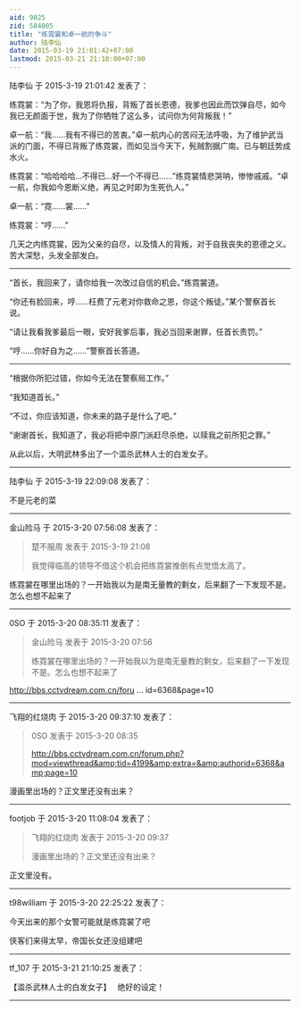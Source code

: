 ```yaml
---
aid: 9025
zid: 584005
title: "练霓裳和卓一航的争斗"
author: 陆李仙
date: 2015-03-19 21:01:42+07:00
lastmod: 2015-03-21 21:10:00+07:00
---
```


陆李仙 于 2015-3-19 21:01:42 发表了：

练霓裳：“为了你，我恩将仇报，背叛了首长恩德，我爹也因此而饮弹自尽，如今我已无颜面于世，我为了你牺牲了这么多，试问你为何背叛我！”

卓一航：“我……我有不得已的苦衷。”卓一航内心的苦闷无法呼吸，为了维护武当派的门面，不得已背叛了练霓裳，而如见当今天下，髡贼割据广南。已与朝廷势成水火。

练霓裳：“哈哈哈哈…不得已…好一个不得已……”练霓裳情悲哭呐，惨惨戚戚。“卓一航，你我如今恩断义绝，再见之时即为生死仇人。”

卓一航：“霓……裳……”

练霓裳：“哼……”

几天之内练霓裳，因为父亲的自尽，以及情人的背叛，对于自我丧失的恩德之义。苦大深愁，头发全部发白。

---

“首长，我回来了，请你给我一次改过自信的机会。”练霓裳道。

“你还有脸回来，哼……枉费了元老对你救命之恩，你这个叛徒。”某个警察首长说。

“请让我看我爹最后一眼，安好我爹后事，我必当回来谢罪，任首长责罚。”

“哼……你好自为之……”警察首长答道。

---

“根据你所犯过错，你如今无法在警察局工作。”

“我知道首长。”

“不过，你应该知道，你未来的路子是什么了吧。”

“谢谢首长，我知道了，我必将把中原门派赶尽杀绝，以赎我之前所犯之罪。”

从此以后，大明武林多出了一个滥杀武林人士的白发女子。

---

陆李仙 于 2015-3-19 22:09:08 发表了：

不是元老的菜

---

金山险马 于 2015-3-20 07:56:08 发表了：

> 楚不服周 发表于 2015-3-19 21:08
>
> 我觉得临高的领导不借这个机会把练霓裳推倒有点觉悟太高了。

练霓裳在哪里出场的？一开始我以为是南无量教的剩女，后来翻了一下发现不是。怎么也想不起来了

---

0SO 于 2015-3-20 08:35:11 发表了：

> 金山险马 发表于 2015-3-20 07:56
>
> 练霓裳在哪里出场的？一开始我以为是南无量教的剩女，后来翻了一下发现不是。怎么也想不起来了

http://bbs.cctvdream.com.cn/foru ... id=6368&amp;page=10

---

飞翔的红烧肉 于 2015-3-20 09:37:10 发表了：

> 0SO 发表于 2015-3-20 08:35
>
> http://bbs.cctvdream.com.cn/forum.php?mod=viewthread&amp;tid=4199&amp;extra=&amp;authorid=6368&amp;page=10

漫画里出场的？正文里还没有出来？

---

footjob 于 2015-3-20 11:08:04 发表了：

> 飞翔的红烧肉 发表于 2015-3-20 09:37
>
> 漫画里出场的？正文里还没有出来？

正文里没有。

---

t98william 于 2015-3-20 22:25:22 发表了：

今天出来的那个女警可能就是练霓裳了吧

侠客们来得太早，帝国长女还没组建吧

---

tf_107 于 2015-3-21 21:10:25 发表了：

【滥杀武林人士的白发女子】&nbsp;&nbsp;
绝好的设定！

---
